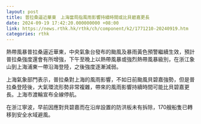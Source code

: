 ```yaml
---
layout: post
title: 普拉桑逼近華東　上海當局指風雨影響持續時間或比貝碧嘉更長
date: 2024-09-19 17:42:20.000000000 +08:00
link: https://news.rthk.hk/rthk/ch/component/k2/1771210-20240919.htm
categories: rthk
---
```


熱帶風暴普拉桑逼近華東，中央氣象台發布的颱風及暴雨黃色預警繼續生效，預計普拉桑強度還會有所增強，下午至晚上以熱帶風暴或強烈熱帶風暴級別，在浙江象山到上海浦東一帶沿海登陸，之後強度逐漸減弱。

上海氣象部門表示，普拉桑對上海的風雨影響，不如日前颱風貝碧嘉強勢，但是普拉桑登陸後，大氣環流形勢非常複雜，帶來的風雨影響持續時間可能比貝碧嘉更長。上海市渡輪宣布全線停航。

在浙江寧波，早前因應對貝碧嘉而在沿岸設置的防洪板未有拆除，170艘船隻已轉移到安全水域避風。
